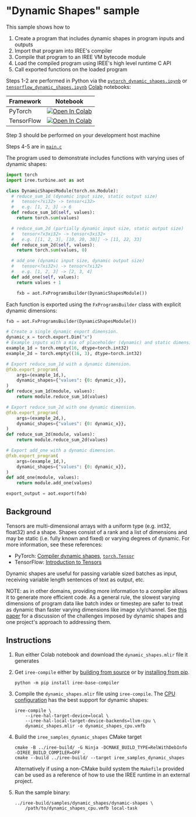 # "Dynamic Shapes" sample

This sample shows how to

1. Create a program that includes dynamic shapes in program inputs and outputs
2. Import that program into IREE's compiler
3. Compile that program to an IREE VM bytecode module
4. Load the compiled program using IREE's high level runtime C API
5. Call exported functions on the loaded program

Steps 1-2 are performed in Python via the
[`pytorch_dynamic_shapes.ipynb`](./pytorch_dynamic_shapes.ipynb) or
[`tensorflow_dynamic_shapes.ipynb`](./tensorflow_dynamic_shapes.ipynb)
[Colab](https://colab.google/) notebooks:

| Framework | Notebook |
| --------- | -------- |
PyTorch | [![Open In Colab](https://colab.research.google.com/assets/colab-badge.svg)](https://colab.research.google.com/github/iree-org/iree/blob/main/samples/dynamic_shapes/pytorch_dynamic_shapes.ipynb)
TensorFlow | [![Open In Colab](https://colab.research.google.com/assets/colab-badge.svg)](https://colab.research.google.com/github/iree-org/iree/blob/main/samples/dynamic_shapes/tensorflow_dynamic_shapes.ipynb)

Step 3 should be performed on your development host machine

Steps 4-5 are in [`main.c`](./main.c)

The program used to demonstrate includes functions with varying uses of
dynamic shapes:

```python
import torch
import iree.turbine.aot as aot

class DynamicShapesModule(torch.nn.Module):
  # reduce_sum_1d (dynamic input size, static output size)
  #   tensor<?xi32> -> tensor<i32>
  #   e.g. [1, 2, 3] -> 6
  def reduce_sum_1d(self, values):
    return torch.sum(values)

  # reduce_sum_2d (partially dynamic input size, static output size)
  #   tensor<?x3xi32> -> tensor<3xi32>
  #   e.g. [[1, 2, 3], [10, 20, 30]] -> [11, 22, 33]
  def reduce_sum_2d(self, values):
    return torch.sum(values, 0)

  # add_one (dynamic input size, dynamic output size)
  #   tensor<?xi32>) -> tensor<?xi32>
  #   e.g. [1, 2, 3] -> [2, 3, 4]
  def add_one(self, values):
    return values + 1

    fxb = aot.FxProgramsBuilder(DynamicShapesModule())
```

Each function is exported using the `FxProgramsBuilder` class with explicit
dynamic dimensions:

```python
fxb = aot.FxProgramsBuilder(DynamicShapesModule())

# Create a single dynamic export dimension.
dynamic_x = torch.export.Dim("x")
# Example inputs with a mix of placeholder (dynamic) and static dimensions.
example_1d = torch.empty(16, dtype=torch.int32)
example_2d = torch.empty((16, 3), dtype=torch.int32)

# Export reduce_sum_1d with a dynamic dimension.
@fxb.export_program(
    args=(example_1d,),
    dynamic_shapes={"values": {0: dynamic_x}},
)
def reduce_sum_1d(module, values):
    return module.reduce_sum_1d(values)

# Export reduce_sum_2d with one dynamic dimension.
@fxb.export_program(
    args=(example_2d,),
    dynamic_shapes={"values": {0: dynamic_x}},
)
def reduce_sum_2d(module, values):
    return module.reduce_sum_2d(values)

# Export add_one with a dynamic dimension.
@fxb.export_program(
    args=(example_1d,),
    dynamic_shapes={"values": {0: dynamic_x}},
)
def add_one(module, values):
    return module.add_one(values)

export_output = aot.export(fxb)
```

## Background

Tensors are multi-dimensional arrays with a uniform type (e.g. int32, float32)
and a shape. Shapes consist of a rank and a list of dimensions and may be
static (i.e. fully known and fixed) or varying degrees of dynamic. For more
information, see these references:

* PyTorch:
[Compiler dynamic shapes](https://pytorch.org/docs/stable/torch.compiler_dynamic_shapes.html),
[`torch.Tensor`](https://pytorch.org/docs/stable/tensors.html)
* TensorFlow: [Introduction to Tensors](https://www.tensorflow.org/guide/tensor)

Dynamic shapes are useful for passing variable sized batches as input,
receiving variable length sentences of text as output, etc.

NOTE: as in other domains, providing more information to a compiler allows it
to generate more efficient code. As a general rule, the slowest varying
dimensions of program data like batch index or timestep are safer to treat as
dynamic than faster varying dimensions like image x/y/channel. See
[this paper](https://arxiv.org/pdf/2006.03031.pdf) for a discussion of the
challenges imposed by dynamic shapes and one project's approach to addressing
them.

## Instructions

1. Run either Colab notebook and download the `dynamic_shapes.mlir` file it
    generates

2. Get `iree-compile` either by
    [building from source](https://iree.dev/building-from-source/getting-started/)
    or by
    [installing from pip](https://iree.dev/reference/bindings/python/#installing-iree-packages).

    ```
    python -m pip install iree-base-compiler
    ```

3. Compile the `dynamic_shapes.mlir` file using `iree-compile`. The
    [CPU configuration](https://iree.dev/guides/deployment-configurations/cpu/)
    has the best support for dynamic shapes:

    ```
    iree-compile \
        --iree-hal-target-device=local \
        --iree-hal-local-target-device-backends=llvm-cpu \
        dynamic_shapes.mlir -o dynamic_shapes_cpu.vmfb
    ```

4. Build the `iree_samples_dynamic_shapes` CMake target

    ```
    cmake -B ../iree-build/ -G Ninja -DCMAKE_BUILD_TYPE=RelWithDebInfo -DIREE_BUILD_COMPILER=OFF .
    cmake --build ../iree-build/ --target iree_samples_dynamic_shapes
    ```

    Alternatively if using a non-CMake build system the `Makefile` provided can
    be used as a reference of how to use the IREE runtime in an external
    project.

5. Run the sample binary:

   ```
   ../iree-build/samples/dynamic_shapes/dynamic-shapes \
       /path/to/dynamic_shapes_cpu.vmfb local-task
   ```
